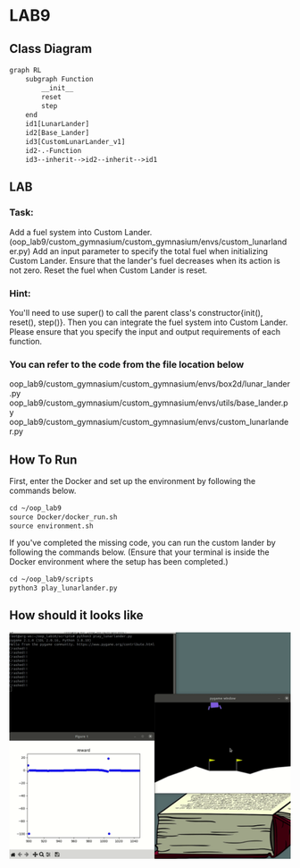 # LAB9

## Class Diagram

```mermaid
graph RL
    subgraph Function
        __init__
        reset
        step
    end
    id1[LunarLander]
    id2[Base_Lander]
    id3[CustomLunarLander_v1]
    id2-.-Function
    id3--inherit-->id2--inherit-->id1
```

## LAB
### Task:
Add a fuel system into Custom Lander. (oop_lab9/custom_gymnasium/custom_gymnasium/envs/custom_lunarlander.py)
Add an input parameter to specify the total fuel when initializing Custom Lander.
Ensure that the lander's fuel decreases when its action is not zero.
Reset the fuel when Custom Lander is reset.

### Hint:
You'll need to use super() to call the parent class's constructor{init(), reset(), step()}.
Then you can integrate the fuel system into Custom Lander.
Please ensure that you specify the input and output requirements of each function.

### You can refer to the code from the file location below
oop_lab9/custom_gymnasium/custom_gymnasium/envs/box2d/lunar_lander.py
oop_lab9/custom_gymnasium/custom_gymnasium/envs/utils/base_lander.py
oop_lab9/custom_gymnasium/custom_gymnasium/envs/custom_lunarlander.py



## How To Run
First, enter the Docker and set up the environment by following the commands below.
```
cd ~/oop_lab9
source Docker/docker_run.sh
source environment.sh
```
If you've completed the missing code, you can run the custom lander by following the commands below. (Ensure that your terminal is inside the Docker environment where the setup has been completed.)
```
cd ~/oop_lab9/scripts
python3 play_lunarlander.py
```

## How should it looks like
<img src="./images/customlander.gif"/>